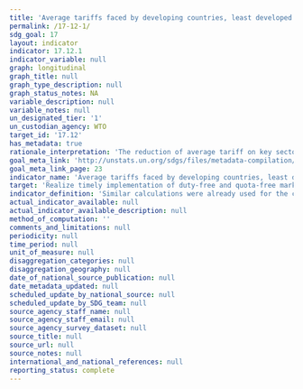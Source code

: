 ```yaml
---
title: 'Average tariffs faced by developing countries, least developed countries and small island developing States'
permalink: /17-12-1/
sdg_goal: 17
layout: indicator
indicator: 17.12.1
indicator_variable: null
graph: longitudinal
graph_title: null
graph_type_description: null
graph_status_notes: NA
variable_description: null
variable_notes: null
un_designated_tier: '1'
un_custodian_agency: WTO
target_id: '17.12'
has_metadata: true
rationale_interpretation: 'The reduction of average tariff on key sector as agriculture can represent a proxy of the level of commitment of developed country to improve market access conditions. As it was done for MDG 8.7, the term "key sector" has to be interpreted as those sectors of particular interest for LDCs and developing countries exports. The list of key sectors used by the MDG indicator 8.7 (i.e. agriculture, textile and clothing) might have to be reviewed.'
goal_meta_link: 'http://unstats.un.org/sdgs/files/metadata-compilation/Metadata-Goal-17.pdf'
goal_meta_link_page: 23
indicator_name: 'Average tariffs faced by developing countries, least developed countries and small island developing States'
target: 'Realize timely implementation of duty-free and quota-free market access on a lasting basis for all least developed countries, consistent with World Trade Organization decisions, including by ensuring that preferential rules of origin applicable to imports from least developed countries are transparent and simple, and contribute to facilitating market access.'
indicator_definition: 'Similar calculations were already used for the calculation of MDG 8.7 (Average tariffs imposed by developed countries on agricultural products and textiles and clothing from developing countries). For reference purposes see the Millennium Development Goals Report 2015 available at http://www.un.org/millenniumgoals/2015_MDG_Report/pdf/MDG%202015%20rev%20(July%201).pdf (p. 64)'
actual_indicator_available: null
actual_indicator_available_description: null
method_of_computation: ''
comments_and_limitations: null
periodicity: null
time_period: null
unit_of_measure: null
disaggregation_categories: null
disaggregation_geography: null
date_of_national_source_publication: null
date_metadata_updated: null
scheduled_update_by_national_source: null
scheduled_update_by_SDG_team: null
source_agency_staff_name: null
source_agency_staff_email: null
source_agency_survey_dataset: null
source_title: null
source_url: null
source_notes: null
international_and_national_references: null
reporting_status: complete
---
```

